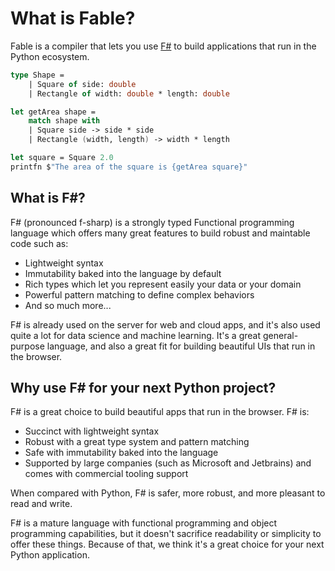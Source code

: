 # What is Fable?

Fable is a compiler that lets you use [F#](https://fsharp.org/) to build applications that run in the Python ecosystem.

```fsharp
type Shape =
    | Square of side: double
    | Rectangle of width: double * length: double

let getArea shape =
    match shape with
    | Square side -> side * side
    | Rectangle (width, length) -> width * length

let square = Square 2.0
printfn $"The area of the square is {getArea square}"
```

## What is F#?

F# (pronounced f-sharp) is a strongly typed Functional programming language which offers many great features to build
robust and maintable code such as:

- Lightweight syntax
- Immutability baked into the language by default
- Rich types which let you represent easily your data or your domain
- Powerful pattern matching to define complex behaviors
- And so much more...

F# is already used on the server for web and cloud apps, and it's also used quite a lot for data science and machine
learning. It's a great general-purpose language, and also a great fit for building beautiful UIs that run in the
browser.

## Why use F# for your next Python project?

F# is a great choice to build beautiful apps that run in the browser. F# is:

- Succinct with lightweight syntax
- Robust with a great type system and pattern matching
- Safe with immutability baked into the language
- Supported by large companies (such as Microsoft and Jetbrains) and comes with commercial tooling support

When compared with Python, F# is safer, more robust, and more pleasant to read and write.

F# is a mature language with functional programming and object programming capabilities, but it doesn't sacrifice
readability or simplicity to offer these things. Because of that, we think it's a great choice for your next Python
application.
